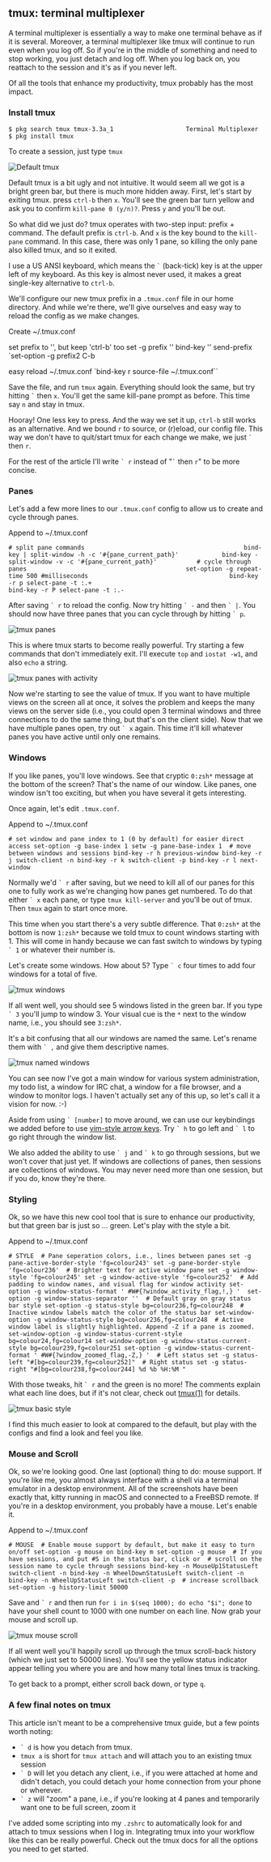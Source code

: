 ## tmux: terminal multiplexer

A terminal multiplexer is essentially a way to make one terminal behave as if it is several. Moreover, a terminal multiplexer like tmux will continue to run even when you log off. So if you're in the middle of something and need to stop working, you just detach and log off. When you log back on, you reattach to the session and it's as if you never left.

Of all the tools that enhance my productivity, tmux probably has the most impact.

### Install tmux

`$ pkg search tmux tmux-3.3a_1                    Terminal Multiplexer  $ pkg install tmux`

To create a session, just type `tmux`

![Default tmux](https://markmcb.com/cli/tmux-zsh-fzf-ui/default_tmux.png)

Default tmux is a bit ugly and not intuitive. It would seem all we got is a bright green bar, but there is much more hidden away. First, let's start by exiting tmux. press `ctrl-b` then `x`. You'll see the green bar turn yellow and ask you to confirm `kill-pane 0 (y/n)?`. Press `y` and you'll be out.

So what did we just do? tmux operates with two-step input: prefix + command. The default prefix is `ctrl-b`. And `x` is the key bound to the `kill-pane` command. In this case, there was only 1 pane, so killing the only pane also killed tmux, and so it exited.

I use a US ANSI keyboard, which means the `` ` `` (back-tick) key is at the upper left of my keyboard. As this key is almost never used, it makes a great single-key alternative to `ctrl-b`.

We'll configure our new tmux prefix in a `.tmux.conf` file in our home directory. And while we're there, we'll give ourselves and easy way to reload the config as we make changes.

Create ~/.tmux.conf

 set prefix to '', but keep 'ctrl-b' too set -g prefix '' bind-key '' send-prefix 
`set-option -g prefix2 C-b  

 easy reload ~/.tmux.conf 
`bind-key r source-file ~/.tmux.conf``

Save the file, and run `tmux` again. Everything should look the same, but try hitting `` ` `` then `x`. You'll get the same kill-pane prompt as before. This time say `n` and stay in tmux.

Hooray! One less key to press. And the way we set it up, `ctrl-b` still works as an alternative. And we bound `r` to source, or (r)eload, our config file. This way we don't have to quit/start tmux for each change we make, we just `` ` `` then `r`.

For the rest of the article I'll write `` ` r `` instead of "`` ` `` then `r`" to be more concise.

### Panes

Let's add a few more lines to our `.tmux.conf` config to allow us to create and cycle through panes.

Append to ~/.tmux.conf

`# split pane commands                                            bind-key | split-window -h -c '#{pane_current_path}'            bind-key - split-window -v -c '#{pane_current_path}'           # cycle through panes                                            set-option -g repeat-time 500 #milliseconds                                       bind-key -r p select-pane -t :.+                                                  bind-key -r P select-pane -t :.-`  

After saving `` ` r `` to reload the config. Now try hitting `` ` - `` and then `` ` | ``. You should now have three panes that you can cycle through by hitting `` ` p ``.

![tmux panes](https://markmcb.com/cli/tmux-zsh-fzf-ui/tmux_panes.png)

This is where tmux starts to become really powerful. Try starting a few commands that don't immediately exit. I'll execute `top` and `iostat -w1`, and also `echo` a string.

![tmux panes with activity](https://markmcb.com/cli/tmux-zsh-fzf-ui/tmux_panes_activity.png)

Now we're starting to see the value of tmux. If you want to have multiple views on the screen all at once, it solves the problem and keeps the many views on the server side (i.e., you could open 3 terminal windows and three connections to do the same thing, but that's on the client side). Now that we have multiple panes open, try out `` ` x `` again. This time it'll kill whatever panes you have active until only one remains.

### Windows

If you like panes, you'll love windows. See that cryptic `0:zsh*` message at the bottom of the screen? That's the name of our window. Like panes, one window isn't too exciting, but when you have several it gets interesting.

Once again, let's edit `.tmux.conf`.

Append to ~/.tmux.conf

`# set window and pane index to 1 (0 by default) for easier direct access set-option -g base-index 1 setw -g pane-base-index 1  # move between windows and sessions bind-key -r h previous-window bind-key -r j switch-client -n bind-key -r k switch-client -p bind-key -r l next-window`

Normally we'd `` ` r `` after saving, but we need to kill all of our panes for this one to fully work as we're changing how panes get numbered. To do that either `` ` x `` each pane, or type `tmux kill-server` and you'll be out of tmux. Then `tmux` again to start once more.

This time when you start there's a very subtle difference. That `0:zsh*` at the bottom is now `1:zsh*` because we told tmux to count windows starting with 1. This will come in handy because we can fast switch to windows by typing `` ` 1 `` or whatever their number is.

Let's create some windows. How about 5? Type `` ` c `` four times to add four windows for a total of five.

![tmux windows](https://markmcb.com/cli/tmux-zsh-fzf-ui/tmux_windows.png)

If all went well, you should see 5 windows listed in the green bar. If you type `` ` 3 `` you'll jump to window 3. Your visual cue is the `*` next to the window name, i.e., you should see `3:zsh*`.

It's a bit confusing that all our windows are named the same. Let's rename them with `` ` , `` and give them descriptive names.

![tmux named windows](https://markmcb.com/cli/tmux-zsh-fzf-ui/tmux_named_windows.png)

You can see now I've got a main window for various system administration, my todo list, a window for IRC chat, a window for a file browser, and a window to monitor logs. I haven't actually set any of this up, so let's call it a vision for now. :-)

Aside from using `` ` [number] `` to move around, we can use our keybindings we added before to use [vim-style arrow keys](https://catonmat.net/why-vim-uses-hjkl-as-arrow-keys). Try `` ` h `` to go left and `` ` l `` to go right through the window list.

We also added the ability to use `` ` j `` and `` ` k `` to go through sessions, but we won't cover that just yet. If windows are collections of panes, then sessions are collections of windows. You may never need more than one session, but if you do, know they're there.

### Styling

Ok, so we have this new cool tool that is sure to enhance our productivity, but that green bar is just so ... green. Let's play with the style a bit.

Append to ~/.tmux.conf

`# STYLE  # Pane seperation colors, i.e., lines between panes set -g pane-active-border-style 'fg=colour243' set -g pane-border-style 'fg=colour236'  # Brighter text for active window pane set -g window-style 'fg=colour245' set -g window-active-style 'fg=colour252'  # Add padding to window names, and visual flag for window activity set-option -g window-status-format ' #W#{?window_activity_flag,!,} '  set-option -g window-status-separator ''  # Default gray on gray status bar style set-option -g status-style bg=colour236,fg=colour248  # Inactive window labels match the color of the status bar set-window-option -g window-status-style bg=colour236,fg=colour248  # Active window label is slightly highlighted. Append -Z if a pane is zoomed. set-window-option -g window-status-current-style bg=colour24,fg=colour14 set-window-option -g window-status-current-style bg=colour239,fg=colour251 set-option -g window-status-current-format ' #W#{?window_zoomed_flag,-Z,} '  # Left status set -g status-left "#[bg=colour239,fg=colour252]"  # Right status set -g status-right "#[bg=colour238,fg=colour244] %d %b %H:%M "`

With those tweaks, hit `` ` r `` and the green is no more! The comments explain what each line does, but if it's not clear, check out [tmux(1)](https://man.freebsd.org/cgi/man.cgi?query=tmux) for details.

![tmux basic style](https://markmcb.com/cli/tmux-zsh-fzf-ui/tmux_style_basic.png)

I find this much easier to look at compared to the default, but play with the configs and find a look and feel you like.

### Mouse and Scroll

Ok, so we're looking good. One last (optional) thing to do: mouse support. If you're like me, you almost always interface with a shell via a terminal emulator in a desktop environment. All of the screenshots have been exactly that, kitty running in macOS and connected to a FreeBSD remote. If you're in a desktop environment, you probably have a mouse. Let's enable it.

Append to ~/.tmux.conf

`# MOUSE  # Enable mouse support by default, but make it easy to turn on/off set-option -g mouse on bind-key m set-option -g mouse  # If you have sessions, and put #S in the status bar, click or  # scroll on the session name to cycle through sessions bind-key -n MouseUp1StatusLeft switch-client -n bind-key -n WheelDownStatusLeft switch-client -n bind-key -n WheelUpStatusLeft switch-client -p  # increase scrollback set-option -g history-limit 50000`

Save and `` ` r `` and then run `for i in $(seq 1000); do echo "$i"; done` to have your shell count to 1000 with one number on each line. Now grab your mouse and scroll up.

![tmux mouse scroll](https://markmcb.com/cli/tmux-zsh-fzf-ui/tmux_mouse_scroll.png)

If all went well you'll happily scroll up through the tmux scroll-back history (which we just set to 50000 lines). You'll see the yellow status indicator appear telling you where you are and how many total lines tmux is tracking.

To get back to a prompt, either scroll back down, or type `q`.

### A few final notes on tmux

This article isn't meant to be a comprehensive tmux guide, but a few points worth noting:

- `` ` d `` is how you detach from tmux.
- `tmux a` is short for `tmux attach` and will attach you to an existing tmux session
- `` ` D `` will let you detach any client, i.e., if you were attached at home and didn't detach, you could detach your home connection from your phone or wherever.
- `` ` z `` will "zoom" a pane, i.e., if you're looking at 4 panes and temporarily want one to be full screen, zoom it

I've added some scripting into my `.zshrc` to automatically look for and attach to tmux sessions when I log in. Integrating tmux into your workflow like this can be really powerful. Check out the tmux docs for all the options you need to get started.